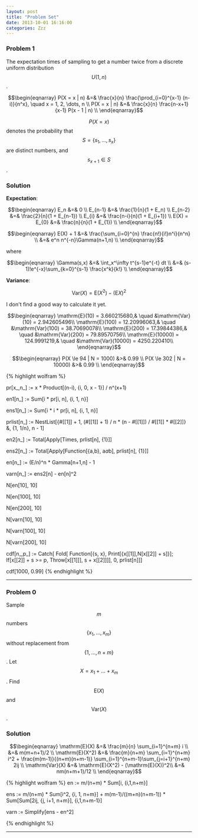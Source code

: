 ```yaml
---
layout: post
title: "Problem Set"
date: 2013-10-01 16:16:00
categories: Zzz
---
```



### Problem 1

The expectation times of sampling to get a number twice from a discrete uniform distribution $$U(1,n)$$.

$$\begin{eqnarray}
P(X = x | n) &=& \frac{x}{n} \frac{\prod_{i=0}^{x-1} (n-i)}{n^x}, \quad x = 1, 2, \dots, n \\
P(X = x | n) &=& \frac{x}{n} \frac{n-x+1}{x-1} P(x - 1 | n) \\
\end{eqnarray}$$


$$P(X = x)$$ denotes the probability that $$S = \{s_1, ..., s_x\}$$ are distinct numbers, and $$s_{x+1} \in S$$.

### Solution

**Expectation**:

$$\begin{eqnarray}
E_n &=& 0 \\
E_{n-1} &=& \frac{1}{n}(1 + E_n) \\
E_{n-2} &=& \frac{2}{n}(1 + E_{n-1}) \\
E_{i} &=& \frac{n-i}{n}(1 + E_{i+1}) \\
E(X) = E_{0} &=& \frac{n}{n}(1 + E_{1}) \\
\end{eqnarray}$$

$$\begin{eqnarray}
E(X) + 1 &=& \frac{\sum_{i=0}^{n} \frac{n!}{i!}n^i}{n^n} \\
  &=& e^n n^{-n}\Gamma(n+1,n) \\
\end{eqnarray}$$

where

$$\begin{eqnarray}
\Gamma(s,x) &=& \int_x^\infty t^{s-1}e^{-t} dt \\
  &=& (s-1)!e^{-x}\sum_{k=0}^{s-1} \frac{x^k}{k!} \\
\end{eqnarray}$$

**Variance**:

$$\mathrm{Var}(X) = \mathrm{E}(X^2) - (\mathrm{E}X)^2$$

I don't find a good way to calculate it yet.

$$\begin{eqnarray}
\mathrm{E}(10) = 3.660215680,& \quad &\mathrm{Var}(10) = 2.942605496\\
\mathrm{E}(100) = 12.20996063,& \quad &\mathrm{Var}(100) = 38.70690078\\
\mathrm{E}(200) = 17.39844386,& \quad &\mathrm{Var}(200) = 79.89570756\\
\mathrm{E}(10000) = 124.9991219,& \quad &\mathrm{Var}(10000) = 4250.220410\\
\end{eqnarray}$$

$$\begin{eqnarray}
P(X \le 94 | N = 1000) &>& 0.99 \\
P(X \le 302 | N = 10000) &>& 0.99 \\
\end{eqnarray}$$

{% highlight wolfram %}

pr[x_,n_] := x * Product[(n-i), {i, 0, x - 1}] / n^(x+1)

en1[n_] := Sum[i * pr[i, n], {i, 1, n}]

ens1[n_] := Sum[i * i * pr[i, n], {i, 1, n}]


prlist[n_] := NestList[{#[[1]] + 1, (#[[1]] + 1) / n * (n - #[[1]]) / #[[1]] * #[[2]]} &, {1, 1/n}, n - 1]

en2[n_] := Total[Apply[Times, prlist[n], {1}]]

ens2[n_] := Total[Apply[Function[{a,b}, a*a*b], prlist[n], {1}]]


en[n_] := (E/n)^n * Gamma[n+1,n] - 1

varn[n_] := ens2[n] - en[n]^2

N[en[10], 10]

N[en[100], 10]

N[en[200], 10]

N[varn[10], 10]

N[varn[100], 10]

N[varn[200], 10]

cdf[n_,p_] := 
  Catch[
    Fold[
      Function[{s, x}, Print[{x[[1]],N[x[[2]] + s]}];
        If[x[[2]] + s >= p, 
           Throw[x[[1]]], 
           s + x[[2]]]], 
      0, prlist[n]]]
           
cdf[1000, 0.99]
{% endhighlight %}

---

### Problem 0

Sample $$m$$ numbers $$\{x_1, \dots, x_m\}$$ without replacement from $$\{1, \dots, n+m\}$$. Let $$X = x_1 + \dots + x_m$$. Find $$\mathrm{E}(X)$$ and $$\mathrm{Var}(X)$$. 

### Solution

$$\begin{eqnarray}
\mathrm{E}(X) &=& \frac{m}{n} \sum_{i=1}^{n+m} i \\
  &=& m(m+n+1)/2 \\
\mathrm{E}(X^2) &=& \frac{m}{n+m} \sum_{i=1}^{n+m} i^2 + \frac{m(m-1)}{(n+m)(n+m-1)} \sum_{i=1}^{n+m-1}\sum_{j=i+1}^{n+m} 2ij \\
\mathrm{Var}(X) &=& \mathrm{E}(X^2) - (\mathrm{E}(X))^2\\
  &=& nm(n+m+1)/12 \\
\end{eqnarray}$$

{% highlight wolfram %}
en := m/(n+m) * Sum[i, {i,1,n+m}]

ens := m/(n+m) * Sum[i^2, {i, 1, n+m}] + m(m-1)/((m+n)(n+m-1)) * Sum[Sum[2*i*j, {j, i+1, n+m}], {i,1,n+m-1}]

varn := Simplify[ens - en^2]

{% endhighlight %}

---



